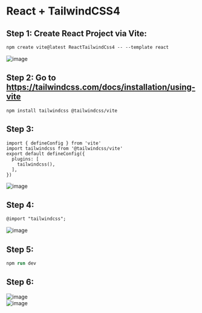 # React + TailwindCSS4

## Step 1: Create React Project via Vite:<br/>
```ps
npm create vite@latest ReactTailwindCss4 -- --template react
```
![image](https://github.com/user-attachments/assets/ce2b2ca4-90ec-4dbc-8e4c-d729cd17be2d)

## Step 2: Go to https://tailwindcss.com/docs/installation/using-vite<br/>
```
npm install tailwindcss @tailwindcss/vite
```
## Step 3:
```
import { defineConfig } from 'vite'
import tailwindcss from '@tailwindcss/vite'
export default defineConfig({
  plugins: [
    tailwindcss(),
  ],
})
```
![image](https://github.com/user-attachments/assets/d4847fb0-2064-4a6d-b17a-e2e21266b0e0)

## Step 4:
```ps
@import "tailwindcss";
```
![image](https://github.com/user-attachments/assets/269b42be-d987-42c1-8582-bd76338b58d6)

## Step 5:
```ps
npm run dev
```
## Step 6:
![image](https://github.com/user-attachments/assets/6feb3e8d-6dec-4d6d-8a3c-2d82ce6e0a55)<br/>
![image](https://github.com/user-attachments/assets/77974f68-cb30-4ffe-9f9c-ea2cfc9b1d00)


